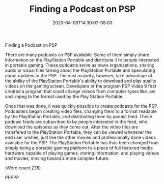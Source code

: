 ﻿---
title: "Finding a Podcast on PSP"
date: 2020-04-08T14:30:07-08:00
description: "Podcasting Tips for Web Success"
featured_image: "/images/Podcasting.jpg"
tags: ["Podcasting"]
---

Finding a Podcast on PSP 

There are many podcasts on PSP available. Some of
them simply share information on the PlayStation
Portable and distribute it to people interested in portable
gaming. These podcasts serve as news organizations,
sharing audio or visual files talking about the
PlayStation Portable and speculating about updates to
the PSP. The vast majority, however, take advantage of
the ability of the PlayStation Portable's ability to
download and play quality videos on the gaming screen.
Developers of the program PSP Video 9 first created a
program that could change videos from computer types
like .avi and .mpeg to the format used by the Play
Station Portable.

Once that was done, it was quickly possible to create
podcasts for the PSP. Podcasters began creating video
files, changing them to a format readable by the
PlayStation Portable, and distributing them by podast
feed. These podcast feeds are subscribed to by people
interested in the feed, who download the episodes as
they come out. After the video files are transfered to the
PlayStation Portable, they can be viewed whenever the
end user wishes, just like the other movies and
professionally done videos available for the PSP. The
PlayStation Portable has thus been changed from simply
being a portable gaming platform to a piece of full
featured media hardware capable of playing games,
storing information, and playing videos and movies,
moving toward a more complex future.         

(Word count 235)

PPPPP

